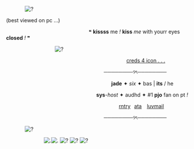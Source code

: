 ⠀⠀⠀⠀⠀![?](https://64.media.tumblr.com/d7605a8ed49a8fa228909905ccdf5088/cd39364fab4ed5bf-50/s640x960/c3f2a34c043cd888d7e4f002b80215aa6f27ec37.pnj)

(best viewed on pc ...)
⠀⠀⠀

⠀⠀⠀⠀⠀⠀⠀⠀⠀⠀⠀⠀⠀⠀⠀⠀⠀⠀⠀⠀⠀⠀❝ **kissss** me *!* **kiss** *me* with yourr eyes **closed** *!* ❞ 
⠀⠀
⠀

⠀⠀⠀⠀⠀⠀⠀⠀⠀⠀⠀⠀⠀![?](https://64.media.tumblr.com/30d1e30cd0449cc1b3b6511026830db2/452d2c753c8897c8-89/s500x750/ae900435a784f4cd90b60642ab942539a03bf60e.gif)⠀⠀⠀⠀⠀⠀

⠀⠀⠀⠀⠀⠀⠀⠀⠀⠀⠀⠀⠀⠀⠀⠀⠀⠀⠀⠀⠀⠀⠀⠀⠀⠀⠀⠀⠀⠀⠀⠀[creds  4 icon . . .](https://www.tumblr.com/boygirl-club/748397427586924544/simon-and-betty-dark-academia-graphics?source=share)

⠀⠀⠀⠀⠀⠀⠀⠀⠀⠀⠀⠀⠀⠀⠀⠀⠀⠀⠀⠀⠀⠀⠀⠀⠀⠀────────୨ৎ────────

⠀⠀⠀⠀⠀⠀⠀⠀⠀⠀⠀⠀⠀⠀⠀⠀⠀⠀⠀⠀⠀⠀⠀⠀⠀⠀⠀⠀**jade** ✦ *six* ✦ bas | **its** / he

⠀⠀⠀⠀⠀⠀⠀⠀⠀⠀⠀⠀⠀⠀⠀⠀⠀⠀⠀⠀⠀⠀⠀⠀**sys**-*host* ✦ audhd ✦ #1 **pjo** fan on pt *!*

⠀⠀⠀⠀⠀⠀⠀⠀⠀⠀⠀⠀⠀⠀⠀⠀⠀⠀⠀⠀⠀⠀⠀⠀⠀⠀⠀⠀⠀⠀[rntry](https://rentry.co/-splashwave)⠀[ata](https://lovemari.atabook.org)⠀ [luvmail](https://jadezlovemail.straw.page/)⠀⠀⠀

⠀⠀⠀⠀⠀⠀⠀⠀⠀⠀⠀⠀⠀⠀⠀⠀⠀⠀⠀⠀⠀⠀⠀⠀⠀⠀────────୨ৎ────────

⠀⠀⠀⠀⠀![?](https://64.media.tumblr.com/d7605a8ed49a8fa228909905ccdf5088/cd39364fab4ed5bf-50/s640x960/c3f2a34c043cd888d7e4f002b80215aa6f27ec37.pnj)

⠀⠀⠀⠀⠀⠀⠀⠀⠀⠀![.](https://64.media.tumblr.com/b34639f51c5e76654c0565b98b613205/745b76180fc561c4-5e/s100x200/b28160942286fec68ce7fc1cf3118d52714776db.jpg)![.](https://64.media.tumblr.com/fa0d223b5b76d4762f5b840ffe55a2bd/a9a7655732edd5c6-78/s100x200/d020922496d3f45086dd968eb0ed906f4e890b68.gif) ![?](https://64.media.tumblr.com/b73a1d932af90c67065eadfb1f88df35/9cf984d66502401c-35/s100x200/fc7c684c681b165445f43064583db874883f4ab1.pnj) ![?](https://64.media.tumblr.com/fb2f0726adaca9614f9d59104cda700f/9cf984d66502401c-fb/s100x200/c8f4258a8b1db068419ef8b2f225d8633a1a29be.pnj) ![?](https://64.media.tumblr.com/2b578923e194e43c5696848f0bc74886/6dabac9933529b92-3f/s100x200/93cea056e8667e5e90d4583d9d17f458c1e0db68.pnj)
